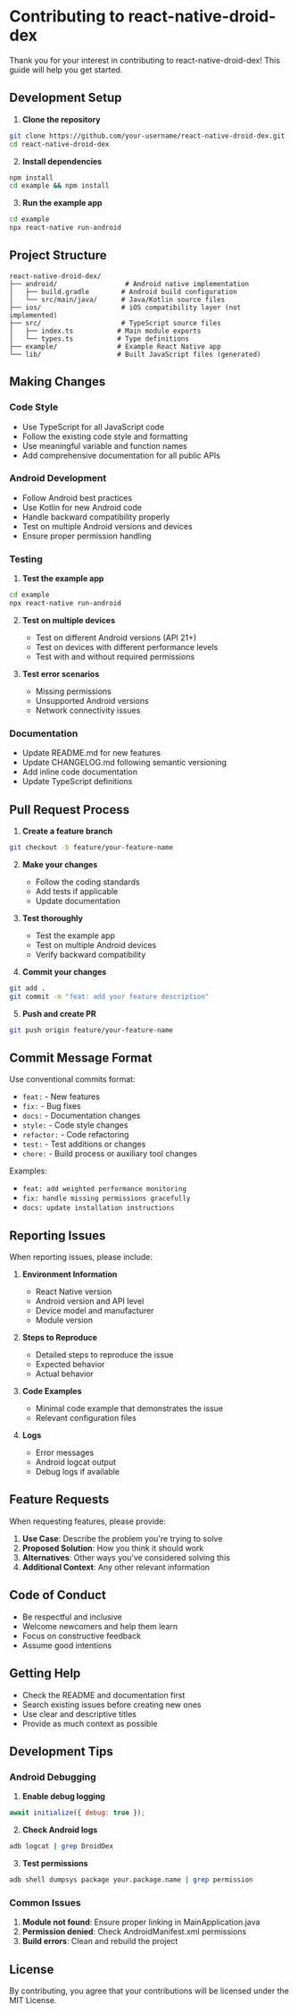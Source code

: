 # Contributing to react-native-droid-dex

Thank you for your interest in contributing to react-native-droid-dex! This guide will help you get started.

## Development Setup

1. **Clone the repository**
```bash
git clone https://github.com/your-username/react-native-droid-dex.git
cd react-native-droid-dex
```

2. **Install dependencies**
```bash
npm install
cd example && npm install
```

3. **Run the example app**
```bash
cd example
npx react-native run-android
```

## Project Structure

```
react-native-droid-dex/
├── android/                 # Android native implementation
│   ├── build.gradle        # Android build configuration
│   └── src/main/java/      # Java/Kotlin source files
├── ios/                    # iOS compatibility layer (not implemented)
├── src/                    # TypeScript source files
│   ├── index.ts           # Main module exports
│   └── types.ts           # Type definitions
├── example/               # Example React Native app
└── lib/                   # Built JavaScript files (generated)
```

## Making Changes

### Code Style

- Use TypeScript for all JavaScript code
- Follow the existing code style and formatting
- Use meaningful variable and function names
- Add comprehensive documentation for all public APIs

### Android Development

- Follow Android best practices
- Use Kotlin for new Android code
- Handle backward compatibility properly
- Test on multiple Android versions and devices
- Ensure proper permission handling

### Testing

1. **Test the example app**
```bash
cd example
npx react-native run-android
```

2. **Test on multiple devices**
   - Test on different Android versions (API 21+)
   - Test on devices with different performance levels
   - Test with and without required permissions

3. **Test error scenarios**
   - Missing permissions
   - Unsupported Android versions
   - Network connectivity issues

### Documentation

- Update README.md for new features
- Update CHANGELOG.md following semantic versioning
- Add inline code documentation
- Update TypeScript definitions

## Pull Request Process

1. **Create a feature branch**
```bash
git checkout -b feature/your-feature-name
```

2. **Make your changes**
   - Follow the coding standards
   - Add tests if applicable
   - Update documentation

3. **Test thoroughly**
   - Test the example app
   - Test on multiple Android devices
   - Verify backward compatibility

4. **Commit your changes**
```bash
git add .
git commit -m "feat: add your feature description"
```

5. **Push and create PR**
```bash
git push origin feature/your-feature-name
```

## Commit Message Format

Use conventional commits format:

- `feat:` - New features
- `fix:` - Bug fixes
- `docs:` - Documentation changes
- `style:` - Code style changes
- `refactor:` - Code refactoring
- `test:` - Test additions or changes
- `chore:` - Build process or auxiliary tool changes

Examples:
- `feat: add weighted performance monitoring`
- `fix: handle missing permissions gracefully`
- `docs: update installation instructions`

## Reporting Issues

When reporting issues, please include:

1. **Environment Information**
   - React Native version
   - Android version and API level
   - Device model and manufacturer
   - Module version

2. **Steps to Reproduce**
   - Detailed steps to reproduce the issue
   - Expected behavior
   - Actual behavior

3. **Code Examples**
   - Minimal code example that demonstrates the issue
   - Relevant configuration files

4. **Logs**
   - Error messages
   - Android logcat output
   - Debug logs if available

## Feature Requests

When requesting features, please provide:

1. **Use Case**: Describe the problem you're trying to solve
2. **Proposed Solution**: How you think it should work
3. **Alternatives**: Other ways you've considered solving this
4. **Additional Context**: Any other relevant information

## Code of Conduct

- Be respectful and inclusive
- Welcome newcomers and help them learn
- Focus on constructive feedback
- Assume good intentions

## Getting Help

- Check the README and documentation first
- Search existing issues before creating new ones
- Use clear and descriptive titles
- Provide as much context as possible

## Development Tips

### Android Debugging

1. **Enable debug logging**
```javascript
await initialize({ debug: true });
```

2. **Check Android logs**
```bash
adb logcat | grep DroidDex
```

3. **Test permissions**
```bash
adb shell dumpsys package your.package.name | grep permission
```

### Common Issues

1. **Module not found**: Ensure proper linking in MainApplication.java
2. **Permission denied**: Check AndroidManifest.xml permissions
3. **Build errors**: Clean and rebuild the project

## License

By contributing, you agree that your contributions will be licensed under the MIT License.